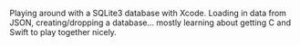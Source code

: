 Playing around with a SQLite3 database with Xcode. Loading in data from JSON, creating/dropping a database... mostly learning about getting C and Swift to play together nicely.